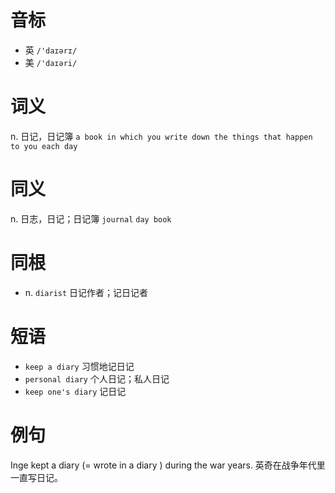 # 音标

- 英 `/'daɪərɪ/`
- 美 `/'daɪəri/`

# 词义

n. 日记，日记簿
`a book in which you write down the things that happen to you each day`

# 同义

n. 日志，日记；日记簿
`journal` `day book`

# 同根

- n. `diarist` 日记作者；记日记者

# 短语

- `keep a diary` 习惯地记日记
- `personal diary` 个人日记；私人日记
- `keep one's diary` 记日记

# 例句

Inge kept a diary (= wrote in a diary ) during the war years.
英奇在战争年代里一直写日记。


